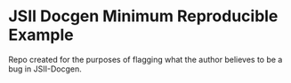 # JSII Docgen Minimum Reproducible Example

Repo created for the purposes of flagging what the author believes to be a bug in JSII-Docgen.